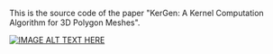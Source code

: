 This is the source code of the paper "KerGen: A Kernel Computation Algorithm for 3D Polygon Meshes".

[![IMAGE ALT TEXT HERE](https://img.youtube.com/vi/6dXrf7arSJY/0.jpg)](https://www.youtube.com/watch?v=6dXrf7arSJY)



